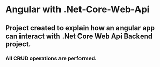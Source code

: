 # Angular with .Net-Core-Web-Api
## Project created to explain how an angular app can interact with .Net Core Web Api Backend project.
### All CRUD operations are performed.
